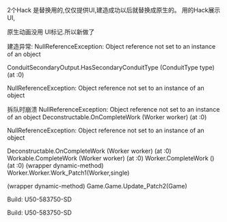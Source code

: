 ﻿


2个Hack 是替换用的,仅仅提供UI,建造成功以后就替换成原生的。 用的Hack展示UI,

原生动画没用 UI标记.所以新做了

建造异常:
NullReferenceException: Object reference not set to an instance of an object

ConduitSecondaryOutput.HasSecondaryConduitType (ConduitType type) (at <e519dd73da9048a8894ab7f073f3ead7>:0)

 NullReferenceException: Object reference not set to an instance of an object

拆队时崩溃
NullReferenceException: Object reference not set to an instance of an object
Deconstructable.OnCompleteWork (Worker worker) (at <e519dd73da9048a8894ab7f073f3ead7>:0)
 
NullReferenceException: Object reference not set to an instance of an object

Deconstructable.OnCompleteWork (Worker worker) (at <e519dd73da9048a8894ab7f073f3ead7>:0)
Workable.CompleteWork (Worker worker) (at <e519dd73da9048a8894ab7f073f3ead7>:0)
Worker.CompleteWork () (at <e519dd73da9048a8894ab7f073f3ead7>:0)
(wrapper dynamic-method) Worker.Worker.Work_Patch1(Worker,single)

(wrapper dynamic-method) Game.Game.Update_Patch2(Game)

Build: U50-583750-SD
 

Build: U50-583750-SD